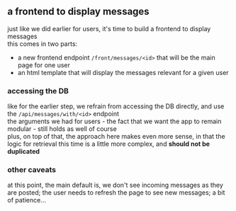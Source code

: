 ## a frontend to display messages

just like we did earlier for users, it's time to build a frontend to display messages  
this comes in two parts:
- a new frontend endpoint `/front/messages/<id>` that will be the main page for one user
- an html template that will display the messages relevant for a given user

### accessing the DB

like for the earlier step, we refrain from accessing the DB directly, and use
the `/api/messages/with/<id>` endpoint  
the arguments we had for users - the fact that we want the app to remain modular - still holds as well of course  
plus, on top of that, the approach here makes even more sense, in that the logic for
retrieval this time is a little more complex, and **should not be duplicated**

### other caveats

at this point, the main default is, we don't see incoming messages as they are
posted; the user needs to refresh the page to see new messages; a bit of
patience...
